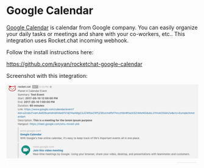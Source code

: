 # Google Calendar

[Google Calendar](https://calendar.google.com/) is calendar from Google company. You can easily organize your daily tasks or meetings and share with your co-workers, etc..
This integration uses Rocket.chat incoming webhook.

Follow the install instructions here:

https://github.com/koyan/rocketchat-google-calendar

Screenshot with this integration:

![image](Google-calendar.png)
